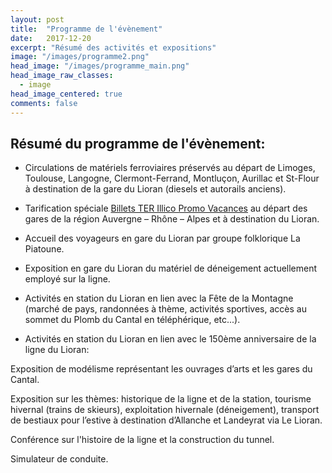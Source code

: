 ```yaml
---
layout: post
title:  "Programme de l'évènement"
date:   2017-12-20
excerpt: "Résumé des activités et expositions"
image: "/images/programme2.png"
head_image: "/images/programme_main.png"
head_image_raw_classes:
  - image
head_image_centered: true
comments: false
---
```


## Résumé du programme de l'évènement:

* Circulations de matériels ferroviaires préservés au départ de Limoges, Toulouse, Langogne, Clermont-Ferrand, Montluçon, Aurillac et St-Flour à destination de la gare du Lioran (diesels et autorails anciens).

* Tarification spéciale [Billets TER Illico Promo Vacances](https://www.ter.sncf.com/auvergne-rhone-alpes/offres/tarifs/illico-promo-vacances) au départ des gares de la région Auvergne – Rhône – Alpes et à destination du Lioran.

* Accueil des voyageurs en gare du Lioran par groupe folklorique La Piatoune.

* Exposition en gare du Lioran du matériel de déneigement actuellement employé sur la ligne.

* Activités en station du Lioran en lien avec la Fête de la Montagne (marché de pays, randonnées à thème, activités sportives, accès au sommet du Plomb du Cantal en téléphérique, etc...).

* Activités en station du Lioran en lien avec le 150ème anniversaire de la ligne du Lioran:

Exposition de modélisme représentant les ouvrages d’arts et les gares du Cantal.

Exposition sur les thèmes: historique de la ligne et de la station, tourisme hivernal (trains de skieurs), exploitation hivernale (déneigement), transport de bestiaux pour l’estive à destination d’Allanche et Landeyrat via Le Lioran.

Conférence sur l'histoire de la ligne et la construction du tunnel.

Simulateur de conduite.
